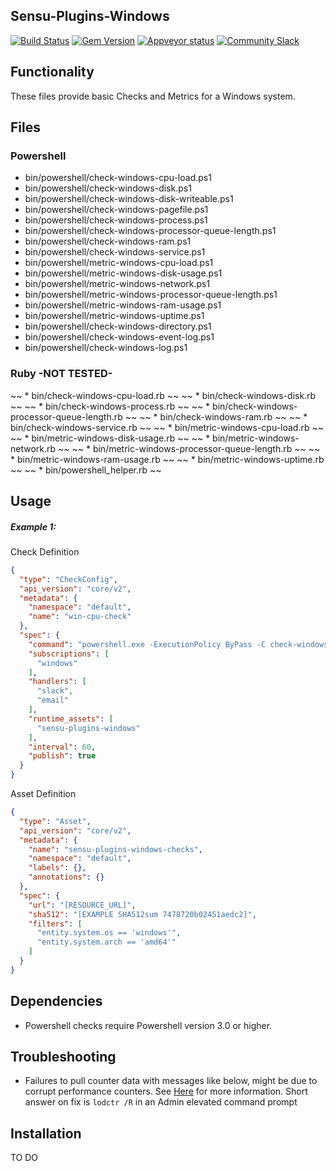 ## Sensu-Plugins-Windows

[![Build Status](https://travis-ci.org/sensu-plugins/sensu-plugins-windows.svg?branch=master)](https://travis-ci.org/sensu-plugins/sensu-plugins-windows)
[![Gem Version](https://badge.fury.io/rb/sensu-plugins-windows.svg)](http://badge.fury.io/rb/sensu-plugins-windows)
[![Appveyor status](https://ci.appveyor.com/api/projects/status/j6cg9tmxs6ivscrd/branch/master?svg=true)](https://ci.appveyor.com/project/majormoses/sensu-plugins-windows/branch/master)
[![Community Slack](https://slack.sensu.io/badge.svg)](https://slack.sensu.io/badge)

## Functionality

These files provide basic Checks and Metrics for a Windows system.

## Files

### Powershell

 * bin/powershell/check-windows-cpu-load.ps1
 * bin/powershell/check-windows-disk.ps1
 * bin/powershell/check-windows-disk-writeable.ps1
 * bin/powershell/check-windows-pagefile.ps1
 * bin/powershell/check-windows-process.ps1
 * bin/powershell/check-windows-processor-queue-length.ps1
 * bin/powershell/check-windows-ram.ps1
 * bin/powershell/check-windows-service.ps1
 * bin/powershell/metric-windows-cpu-load.ps1
 * bin/powershell/metric-windows-disk-usage.ps1
 * bin/powershell/metric-windows-network.ps1
 * bin/powershell/metric-windows-processor-queue-length.ps1
 * bin/powershell/metric-windows-ram-usage.ps1
 * bin/powershell/metric-windows-uptime.ps1
 * bin/powershell/check-windows-directory.ps1
 * bin/powershell/check-windows-event-log.ps1
 * bin/powershell/check-windows-log.ps1

### Ruby -NOT TESTED-

~~ * bin/check-windows-cpu-load.rb ~~
~~ * bin/check-windows-disk.rb ~~
~~ * bin/check-windows-process.rb ~~
~~ * bin/check-windows-processor-queue-length.rb ~~
~~ * bin/check-windows-ram.rb ~~
~~ * bin/check-windows-service.rb ~~
~~ * bin/metric-windows-cpu-load.rb ~~
~~ * bin/metric-windows-disk-usage.rb ~~
~~ * bin/metric-windows-network.rb ~~
~~ * bin/metric-windows-processor-queue-length.rb ~~
~~ * bin/metric-windows-ram-usage.rb ~~
~~ * bin/metric-windows-uptime.rb ~~
~~ * bin/powershell_helper.rb ~~


## Usage

##### Example 1:

Check Definition

```json
{
  "type": "CheckConfig",
  "api_version": "core/v2",
  "metadata": {
    "namespace": "default",
    "name": "win-cpu-check"
  },
  "spec": {
    "command": "powershell.exe -ExecutionPolicy ByPass -C check-windows-cpu-load.ps1 90 95",
    "subscriptions": [
      "windows"
    ],
    "handlers": [
      "slack",
      "email"
    ],
    "runtime_assets": [
      "sensu-plugins-windows"
    ],
    "interval": 60,
    "publish": true
  }
}
```

Asset Definition

```json
{
  "type": "Asset",
  "api_version": "core/v2",
  "metadata": {
    "name": "sensu-plugins-windows-checks",
    "namespace": "default",
    "labels": {},
    "annotations": {}
  },
  "spec": {
    "url": "[RESOURCE_URL]",
    "sha512": "[EXAMPLE SHA512sum 7478720b02451aedc2]",
    "filters": [
      "entity.system.os == 'windows'",
      "entity.system.arch == 'amd64'"
    ]
  }
}
```

## Dependencies
 * Powershell checks require Powershell version 3.0 or higher.

## Troubleshooting
* Failures to pull counter data with messages like below, might be due to corrupt performance counters. See [Here](https://support.microsoft.com/en-us/help/2554336/how-to-manually-rebuild-performance-counters-for-windows-server-2008-6) for more information.  Short answer on fix is `lodctr /R` in an Admin elevated command prompt

## Installation

TO DO
